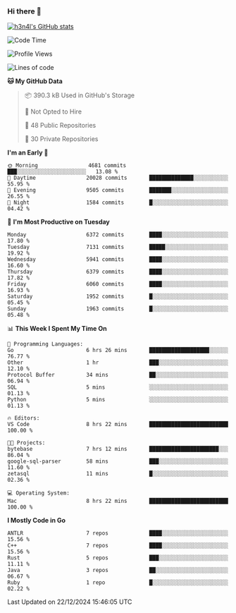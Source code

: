 ### Hi there 👋

[![h3n4l's GitHub stats](https://github-readme-stats.vercel.app/api?username=h3n4l&count_private=true&show_icons=true&theme=radical)](https://github.com/h3n4l/github-readme-stats)

<!--START_SECTION:waka-->
![Code Time](http://img.shields.io/badge/Code%20Time-2%2C032%20hrs%2054%20mins-blue)

![Profile Views](http://img.shields.io/badge/Profile%20Views-0-blue)

![Lines of code](https://img.shields.io/badge/From%20Hello%20World%20I%27ve%20Written-14.5%20million%20lines%20of%20code-blue)

**🐱 My GitHub Data** 

> 📦 390.3 kB Used in GitHub's Storage 
 > 
> 🚫 Not Opted to Hire
 > 
> 📜 48 Public Repositories 
 > 
> 🔑 30 Private Repositories 
 > 
**I'm an Early 🐤** 

```text
🌞 Morning                4681 commits        ███░░░░░░░░░░░░░░░░░░░░░░   13.08 % 
🌆 Daytime                20028 commits       ██████████████░░░░░░░░░░░   55.95 % 
🌃 Evening                9505 commits        ███████░░░░░░░░░░░░░░░░░░   26.55 % 
🌙 Night                  1584 commits        █░░░░░░░░░░░░░░░░░░░░░░░░   04.42 % 
```
📅 **I'm Most Productive on Tuesday** 

```text
Monday                   6372 commits        ████░░░░░░░░░░░░░░░░░░░░░   17.80 % 
Tuesday                  7131 commits        █████░░░░░░░░░░░░░░░░░░░░   19.92 % 
Wednesday                5941 commits        ████░░░░░░░░░░░░░░░░░░░░░   16.60 % 
Thursday                 6379 commits        ████░░░░░░░░░░░░░░░░░░░░░   17.82 % 
Friday                   6060 commits        ████░░░░░░░░░░░░░░░░░░░░░   16.93 % 
Saturday                 1952 commits        █░░░░░░░░░░░░░░░░░░░░░░░░   05.45 % 
Sunday                   1963 commits        █░░░░░░░░░░░░░░░░░░░░░░░░   05.48 % 
```


📊 **This Week I Spent My Time On** 

```text
💬 Programming Languages: 
Go                       6 hrs 26 mins       ███████████████████░░░░░░   76.77 % 
Other                    1 hr                ███░░░░░░░░░░░░░░░░░░░░░░   12.10 % 
Protocol Buffer          34 mins             ██░░░░░░░░░░░░░░░░░░░░░░░   06.94 % 
SQL                      5 mins              ░░░░░░░░░░░░░░░░░░░░░░░░░   01.13 % 
Python                   5 mins              ░░░░░░░░░░░░░░░░░░░░░░░░░   01.13 % 

🔥 Editors: 
VS Code                  8 hrs 22 mins       █████████████████████████   100.00 % 

🐱‍💻 Projects: 
bytebase                 7 hrs 12 mins       ██████████████████████░░░   86.04 % 
google-sql-parser        58 mins             ███░░░░░░░░░░░░░░░░░░░░░░   11.60 % 
zetasql                  11 mins             █░░░░░░░░░░░░░░░░░░░░░░░░   02.36 % 

💻 Operating System: 
Mac                      8 hrs 22 mins       █████████████████████████   100.00 % 
```

**I Mostly Code in Go** 

```text
ANTLR                    7 repos             ████░░░░░░░░░░░░░░░░░░░░░   15.56 % 
C++                      7 repos             ████░░░░░░░░░░░░░░░░░░░░░   15.56 % 
Rust                     5 repos             ███░░░░░░░░░░░░░░░░░░░░░░   11.11 % 
Java                     3 repos             ██░░░░░░░░░░░░░░░░░░░░░░░   06.67 % 
Ruby                     1 repo              █░░░░░░░░░░░░░░░░░░░░░░░░   02.22 % 
```




 Last Updated on 22/12/2024 15:46:05 UTC
<!--END_SECTION:waka-->

